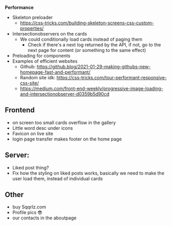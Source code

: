 **Performance**

-   Skeleton preloader
    -   https://css-tricks.com/building-skeleton-screens-css-custom-properties/
-   Intersectionobservers on the cards
    -   We could conditionally load cards instead of paging them
        -   Check if there's a next log returned by the API, if not, go to the next page for content (or something to the same effect)
-   Preloading for components
-   Examples of efficient websites
    -   Github: https://github.blog/2021-01-29-making-githubs-new-homepage-fast-and-performant/
    -   Random site idk: https://css-tricks.com/tour-performant-responsive-css-site/
    -   https://medium.com/front-end-weekly/progressive-image-loading-and-intersectionobserver-d0359b5d90cd

## **Frontend**

-   on screen too small cards overflow in the gallery
-   Little word desc under icons
-   Favicon on live site
-   login page transfer makes footer on the home page

## **Server:**

-   Liked post thing?
-   Fix how the styling on liked posts works, basically we need to make the user load them, instead of individual cards

## **Other**

-   buy Sqqrlz.com
-   Profile pics :sunglasses:
-   our contacts in the aboutpage
